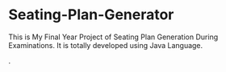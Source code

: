 # Seating-Plan-Generator

This is My Final Year Project of Seating Plan Generation During Examinations. It is totally developed using Java Language.














































.






































